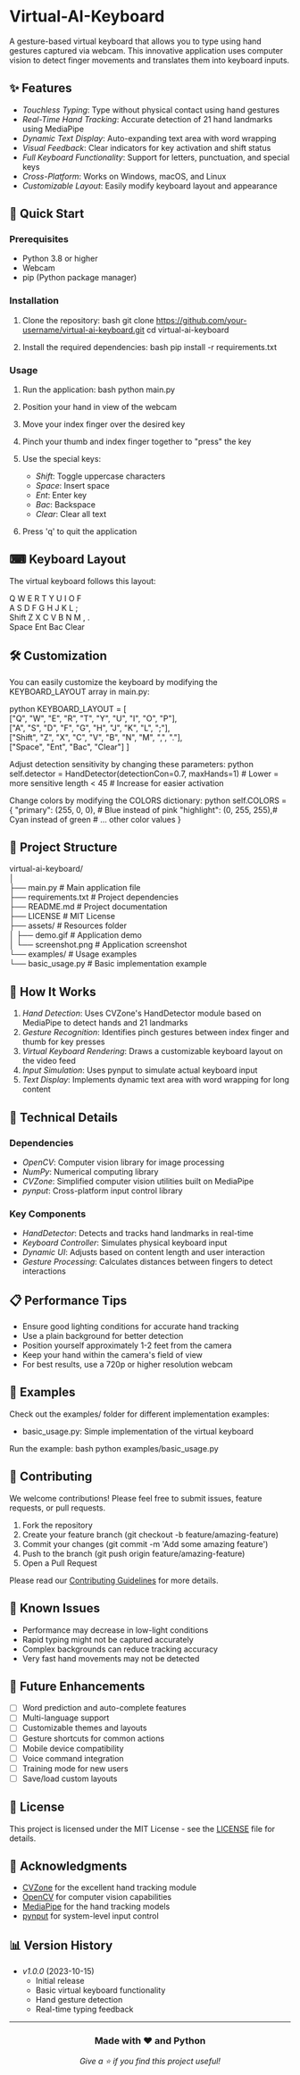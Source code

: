 # Virtual-AI-Keyboard


A gesture-based virtual keyboard that allows you to type using hand gestures captured via webcam. This innovative application uses computer vision to detect finger movements and translates them into keyboard inputs.


## ✨ Features

- *Touchless Typing*: Type without physical contact using hand gestures
- *Real-Time Hand Tracking*: Accurate detection of 21 hand landmarks using MediaPipe
- *Dynamic Text Display*: Auto-expanding text area with word wrapping
- *Visual Feedback*: Clear indicators for key activation and shift status
- *Full Keyboard Functionality*: Support for letters, punctuation, and special keys
- *Cross-Platform*: Works on Windows, macOS, and Linux
- *Customizable Layout*: Easily modify keyboard layout and appearance

## 🚀 Quick Start

### Prerequisites

- Python 3.8 or higher
- Webcam
- pip (Python package manager)

### Installation

1. Clone the repository:
bash
git clone https://github.com/your-username/virtual-ai-keyboard.git
cd virtual-ai-keyboard


2. Install the required dependencies:
bash
pip install -r requirements.txt


### Usage

1. Run the application:
bash
python main.py


2. Position your hand in view of the webcam
3. Move your index finger over the desired key
4. Pinch your thumb and index finger together to "press" the key
5. Use the special keys:
   - *Shift*: Toggle uppercase characters
   - *Space*: Insert space
   - *Ent*: Enter key
   - *Bac*: Backspace
   - *Clear*: Clear all text

6. Press 'q' to quit the application

## ⌨ Keyboard Layout

The virtual keyboard follows this layout:


Q   W   E   R   T   Y   U   I   O   F  
A   S   D   F   G   H   J   K   L   ;  
Shift  Z   X   C   V   B   N   M   ,   .  
Space  Ent  Bac  Clear


## 🛠 Customization

You can easily customize the keyboard by modifying the KEYBOARD_LAYOUT array in main.py:

python
KEYBOARD_LAYOUT = [  
    ["Q", "W", "E", "R", "T", "Y", "U", "I", "O", "P"],  
    ["A", "S", "D", "F", "G", "H", "J", "K", "L", ";"],  
    ["Shift", "Z", "X", "C", "V", "B", "N", "M", ",", "."],  
    ["Space", "Ent", "Bac", "Clear"]
]


Adjust detection sensitivity by changing these parameters:
python
self.detector = HandDetector(detectionCon=0.7, maxHands=1)  # Lower = more sensitive
length < 45  # Increase for easier activation


Change colors by modifying the COLORS dictionary:
python
self.COLORS = {
    "primary": (255, 0, 0),    # Blue instead of pink
    "highlight": (0, 255, 255),# Cyan instead of green
    # ... other color values
}


## 📁 Project Structure


virtual-ai-keyboard/  
│  
├── main.py                 # Main application file  
├── requirements.txt        # Project dependencies  
├── README.md              # Project documentation  
├── LICENSE                # MIT License  
├── assets/                # Resources folder  
│      ├── demo.gif           # Application demo  
│      └── screenshot.png     # Application screenshot  
└── examples/              # Usage examples  
      └── basic_usage.py     # Basic implementation example


## 🎯 How It Works

1. *Hand Detection*: Uses CVZone's HandDetector module based on MediaPipe to detect hands and 21 landmarks
2. *Gesture Recognition*: Identifies pinch gestures between index finger and thumb for key presses
3. *Virtual Keyboard Rendering*: Draws a customizable keyboard layout on the video feed
4. *Input Simulation*: Uses pynput to simulate actual keyboard input
5. *Text Display*: Implements dynamic text area with word wrapping for long content

## 🔧 Technical Details

### Dependencies

- *OpenCV*: Computer vision library for image processing
- *NumPy*: Numerical computing library
- *CVZone*: Simplified computer vision utilities built on MediaPipe
- *pynput*: Cross-platform input control library

### Key Components

- *HandDetector*: Detects and tracks hand landmarks in real-time
- *Keyboard Controller*: Simulates physical keyboard input
- *Dynamic UI*: Adjusts based on content length and user interaction
- *Gesture Processing*: Calculates distances between fingers to detect interactions

## 📋 Performance Tips

- Ensure good lighting conditions for accurate hand tracking
- Use a plain background for better detection
- Position yourself approximately 1-2 feet from the camera
- Keep your hand within the camera's field of view
- For best results, use a 720p or higher resolution webcam

## 🌟 Examples

Check out the examples/ folder for different implementation examples:

- basic_usage.py: Simple implementation of the virtual keyboard

Run the example:
bash
python examples/basic_usage.py


## 🤝 Contributing

We welcome contributions! Please feel free to submit issues, feature requests, or pull requests.

1. Fork the repository
2. Create your feature branch (git checkout -b feature/amazing-feature)
3. Commit your changes (git commit -m 'Add some amazing feature')
4. Push to the branch (git push origin feature/amazing-feature)
5. Open a Pull Request

Please read our [Contributing Guidelines](CONTRIBUTING.md) for more details.

## 🐛 Known Issues

- Performance may decrease in low-light conditions
- Rapid typing might not be captured accurately
- Complex backgrounds can reduce tracking accuracy
- Very fast hand movements may not be detected

## 🔮 Future Enhancements

- [ ] Word prediction and auto-complete features
- [ ] Multi-language support
- [ ] Customizable themes and layouts
- [ ] Gesture shortcuts for common actions
- [ ] Mobile device compatibility
- [ ] Voice command integration
- [ ] Training mode for new users
- [ ] Save/load custom layouts

## 📝 License

This project is licensed under the MIT License - see the [LICENSE](LICENSE) file for details.

## 🙏 Acknowledgments

- [CVZone](https://github.com/cvzone/cvzone) for the excellent hand tracking module
- [OpenCV](https://opencv.org/) for computer vision capabilities
- [MediaPipe](https://mediapipe.dev/) for the hand tracking models
- [pynput](https://pypi.org/project/pynput/) for system-level input control


## 📊 Version History

- *v1.0.0* (2023-10-15)
  - Initial release
  - Basic virtual keyboard functionality
  - Hand gesture detection
  - Real-time typing feedback

---

<div align="center">

### Made with ❤ and Python

*Give a ⭐ if you find this project useful!*

</div>
